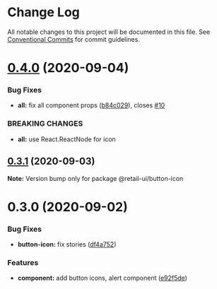 # Change Log

All notable changes to this project will be documented in this file.
See [Conventional Commits](https://conventionalcommits.org) for commit guidelines.

# [0.4.0](https://github.com/sondh0127/retail-ui/compare/@retail-ui/button-icon@0.3.1...@retail-ui/button-icon@0.4.0) (2020-09-04)

### Bug Fixes

- **all:** fix all component props ([b84c029](https://github.com/sondh0127/retail-ui/commit/b84c0296dbb362d1467cb49544bc30493ea6f2c0)), closes [#10](https://github.com/sondh0127/retail-ui/issues/10)

### BREAKING CHANGES

- **all:** use React.ReactNode for icon

## [0.3.1](https://github.com/sondh0127/retail-ui/compare/@retail-ui/button-icon@0.3.0...@retail-ui/button-icon@0.3.1) (2020-09-03)

**Note:** Version bump only for package @retail-ui/button-icon

# 0.3.0 (2020-09-02)

### Bug Fixes

- **button-icon:** fix stories ([df4a752](https://github.com/sondh0127/retail-ui/commit/df4a752a0ca2f618326695999fa70d00ae67a6ce))

### Features

- **component:** add button icons, alert component ([e92f5de](https://github.com/sondh0127/retail-ui/commit/e92f5de07025ad510decc6dd76896934e5581a9e))
